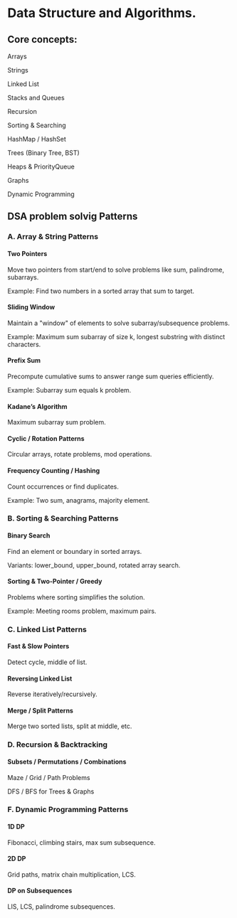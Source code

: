 # Data Structure and Algorithms.

## Core concepts:
Arrays

Strings

Linked List

Stacks and Queues

Recursion

Sorting & Searching

HashMap / HashSet

Trees (Binary Tree, BST)

Heaps & PriorityQueue

Graphs

Dynamic Programming

## DSA  problem solvig Patterns

### A. Array & String Patterns

#### Two Pointers

Move two pointers from start/end to solve problems like sum, palindrome, subarrays.

Example: Find two numbers in a sorted array that sum to target.

#### Sliding Window

Maintain a "window" of elements to solve subarray/subsequence problems.

Example: Maximum sum subarray of size k, longest substring with distinct characters.

#### Prefix Sum

Precompute cumulative sums to answer range sum queries efficiently.

Example: Subarray sum equals k problem.

#### Kadane’s Algorithm

Maximum subarray sum problem.

#### Cyclic / Rotation Patterns

Circular arrays, rotate problems, mod operations.

#### Frequency Counting / Hashing

Count occurrences or find duplicates.

Example: Two sum, anagrams, majority element.

### B. Sorting & Searching Patterns

#### Binary Search

Find an element or boundary in sorted arrays.

Variants: lower_bound, upper_bound, rotated array search.

#### Sorting & Two-Pointer / Greedy

Problems where sorting simplifies the solution.

Example: Meeting rooms problem, maximum pairs.

### C. Linked List Patterns

#### Fast & Slow Pointers

Detect cycle, middle of list.

#### Reversing Linked List

Reverse iteratively/recursively.

#### Merge / Split Patterns

Merge two sorted lists, split at middle, etc.

### D. Recursion & Backtracking

#### Subsets / Permutations / Combinations

Maze / Grid / Path Problems

DFS / BFS for Trees & Graphs

### F. Dynamic Programming Patterns

#### 1D DP

Fibonacci, climbing stairs, max sum subsequence.

#### 2D DP

Grid paths, matrix chain multiplication, LCS.

#### DP on Subsequences

LIS, LCS, palindrome subsequences.
